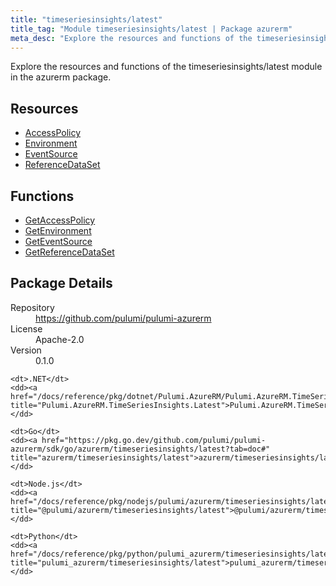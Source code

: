 ```yaml
---
title: "timeseriesinsights/latest"
title_tag: "Module timeseriesinsights/latest | Package azurerm"
meta_desc: "Explore the resources and functions of the timeseriesinsights/latest module in the azurerm package."
---
```


<!-- WARNING: this file was generated by Pulumi Docs Generator. -->
<!-- Do not edit by hand unless you're certain you know what you are doing! -->

Explore the resources and functions of the timeseriesinsights/latest module in the azurerm package.

<h2 id="resources">Resources</h2>
<ul class="api">
    <li><a href="accesspolicy" title="AccessPolicy"><span class="symbol resource"></span>AccessPolicy</a></li>
    <li><a href="environment" title="Environment"><span class="symbol resource"></span>Environment</a></li>
    <li><a href="eventsource" title="EventSource"><span class="symbol resource"></span>EventSource</a></li>
    <li><a href="referencedataset" title="ReferenceDataSet"><span class="symbol resource"></span>ReferenceDataSet</a></li>
</ul>

<h2 id="functions">Functions</h2>
<ul class="api">
    <li><a href="getaccesspolicy" title="GetAccessPolicy"><span class="symbol function"></span>GetAccessPolicy</a></li>
    <li><a href="getenvironment" title="GetEnvironment"><span class="symbol function"></span>GetEnvironment</a></li>
    <li><a href="geteventsource" title="GetEventSource"><span class="symbol function"></span>GetEventSource</a></li>
    <li><a href="getreferencedataset" title="GetReferenceDataSet"><span class="symbol function"></span>GetReferenceDataSet</a></li>
</ul>

<h2 id="package-details">Package Details</h2>
<dl class="package-details">
	<dt>Repository</dt>
	<dd><a href="https://github.com/pulumi/pulumi-azurerm">https://github.com/pulumi/pulumi-azurerm</a></dd>
	<dt>License</dt>
	<dd>Apache-2.0</dd>
	<dt>Version</dt>
	<dd>0.1.0</dd>
</dl>



<dl class="tabular">

    <dt>.NET</dt>
    <dd><a href="/docs/reference/pkg/dotnet/Pulumi.AzureRM/Pulumi.AzureRM.TimeSeriesInsights.Latest.html" title="Pulumi.AzureRM.TimeSeriesInsights.Latest">Pulumi.AzureRM.TimeSeriesInsights.Latest</a></dd>

    <dt>Go</dt>
    <dd><a href="https://pkg.go.dev/github.com/pulumi/pulumi-azurerm/sdk/go/azurerm/timeseriesinsights/latest?tab=doc#" title="azurerm/timeseriesinsights/latest">azurerm/timeseriesinsights/latest</a></dd>

    <dt>Node.js</dt>
    <dd><a href="/docs/reference/pkg/nodejs/pulumi/azurerm/timeseriesinsights/latest/#" title="@pulumi/azurerm/timeseriesinsights/latest">@pulumi/azurerm/timeseriesinsights/latest</a></dd>

    <dt>Python</dt>
    <dd><a href="/docs/reference/pkg/python/pulumi_azurerm/timeseriesinsights/latest" title="pulumi_azurerm/timeseriesinsights/latest">pulumi_azurerm/timeseriesinsights/latest</a></dd>

</dl>

